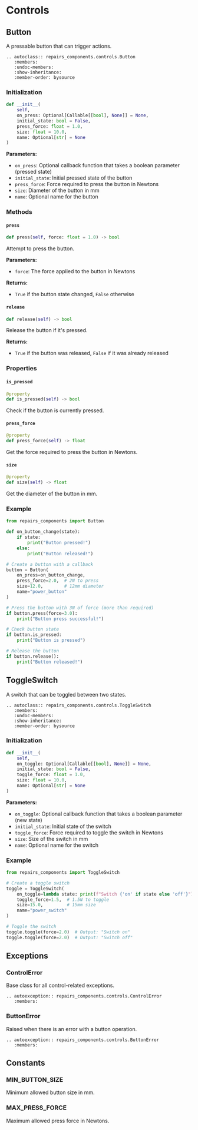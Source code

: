 # Controls

## Button

A pressable button that can trigger actions.

```{eval-rst}
.. autoclass:: repairs_components.controls.Button
   :members:
   :undoc-members:
   :show-inheritance:
   :member-order: bysource
```

### Initialization

```python
def __init__(
    self,
    on_press: Optional[Callable[[bool], None]] = None,
    initial_state: bool = False,
    press_force: float = 1.0,
    size: float = 10.0,
    name: Optional[str] = None
)
```

**Parameters:**
- `on_press`: Optional callback function that takes a boolean parameter (pressed state)
- `initial_state`: Initial pressed state of the button
- `press_force`: Force required to press the button in Newtons
- `size`: Diameter of the button in mm
- `name`: Optional name for the button

### Methods

#### `press`

```python
def press(self, force: float = 1.0) -> bool
```

Attempt to press the button.

**Parameters:**
- `force`: The force applied to the button in Newtons

**Returns:**
- `True` if the button state changed, `False` otherwise

#### `release`

```python
def release(self) -> bool
```

Release the button if it's pressed.

**Returns:**
- `True` if the button was released, `False` if it was already released

### Properties

#### `is_pressed`

```python
@property
def is_pressed(self) -> bool
```

Check if the button is currently pressed.

#### `press_force`

```python
@property
def press_force(self) -> float
```

Get the force required to press the button in Newtons.

#### `size`

```python
@property
def size(self) -> float
```

Get the diameter of the button in mm.

### Example

```python
from repairs_components import Button

def on_button_change(state):
    if state:
        print("Button pressed!")
    else:
        print("Button released!")

# Create a button with a callback
button = Button(
    on_press=on_button_change,
    press_force=2.0,  # 2N to press
    size=12.0,        # 12mm diameter
    name="power_button"
)

# Press the button with 3N of force (more than required)
if button.press(force=3.0):
    print("Button press successful!")

# Check button state
if button.is_pressed:
    print("Button is pressed")

# Release the button
if button.release():
    print("Button released!")
```

## ToggleSwitch

A switch that can be toggled between two states.

```{eval-rst}
.. autoclass:: repairs_components.controls.ToggleSwitch
   :members:
   :undoc-members:
   :show-inheritance:
   :member-order: bysource
```

### Initialization

```python
def __init__(
    self,
    on_toggle: Optional[Callable[[bool], None]] = None,
    initial_state: bool = False,
    toggle_force: float = 1.0,
    size: float = 10.0,
    name: Optional[str] = None
)
```

**Parameters:**
- `on_toggle`: Optional callback function that takes a boolean parameter (new state)
- `initial_state`: Initial state of the switch
- `toggle_force`: Force required to toggle the switch in Newtons
- `size`: Size of the switch in mm
- `name`: Optional name for the switch

### Example

```python
from repairs_components import ToggleSwitch

# Create a toggle switch
toggle = ToggleSwitch(
    on_toggle=lambda state: print(f"Switch {'on' if state else 'off'}"),
    toggle_force=1.5,  # 1.5N to toggle
    size=15.0,         # 15mm size
    name="power_switch"
)

# Toggle the switch
toggle.toggle(force=2.0)  # Output: "Switch on"
toggle.toggle(force=2.0)  # Output: "Switch off"
```

## Exceptions

### ControlError

Base class for all control-related exceptions.

```{eval-rst}
.. autoexception:: repairs_components.controls.ControlError
   :members:
```

### ButtonError

Raised when there is an error with a button operation.

```{eval-rst}
.. autoexception:: repairs_components.controls.ButtonError
   :members:
```

## Constants

### MIN_BUTTON_SIZE

Minimum allowed button size in mm.

### MAX_PRESS_FORCE

Maximum allowed press force in Newtons.

